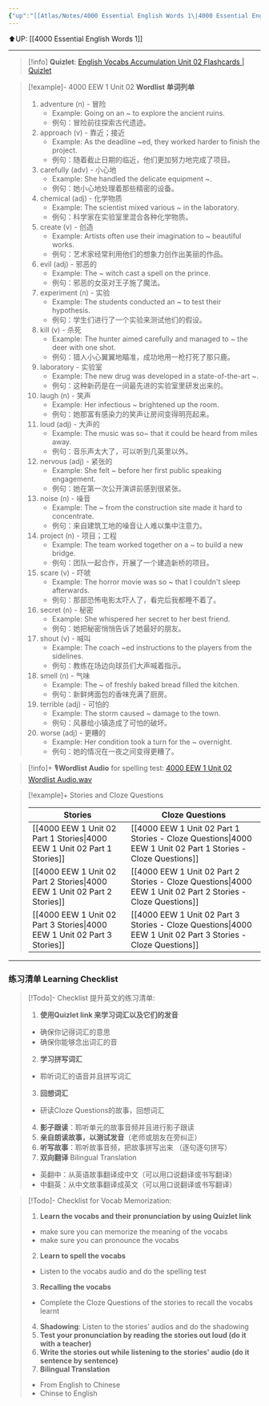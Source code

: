 ```yaml
---
{"up":"[[Atlas/Notes/4000 Essential English Words 1\|4000 Essential English Words 1]]","dg-publish":true,"permalink":"/atlas/notes/4000-eew-1-unit-02-80/","dgPassFrontmatter":true}
---
```


⬆️UP: [[4000 Essential English Words 1]]

---
> [!info] **Quizlet**: [English Vocabs Accumulation Unit 02 Flashcards | Quizlet](https://quizlet.com/907791031/english-vocabs-400-1000-set-02-flash-cards/?i=1vbzw5&x=1jqt)

> [!example]- 4000 EEW 1 Unit 02 **Wordlist 单词列单**
> 1. adventure (n) - 冒险
>     - Example: Going on an ~ to explore the ancient ruins.
>     - 例句：冒险前往探索古代遗迹。
> 2. approach (v) - 靠近；接近
>     - Example: As the deadline ~ed, they worked harder to finish the project.
>     - 例句：随着截止日期的临近，他们更加努力地完成了项目。
> 3. carefully (adv) - 小心地
>     - Example: She handled the delicate equipment ~.
>     - 例句：她小心地处理着那些精密的设备。
> 4. chemical (adj) - 化学物质
>     - Example: The scientist mixed various ~ in the laboratory.
>     - 例句：科学家在实验室里混合各种化学物质。
> 5. create (v) - 创造
>     - Example: Artists often use their imagination to ~ beautiful works.
>     - 例句：艺术家经常利用他们的想象力创作出美丽的作品。
> 6. evil (adj) - 邪恶的
>     - Example: The ~ witch cast a spell on the prince.
>     - 例句：邪恶的女巫对王子施了魔法。
> 7. experiment (n) - 实验
>     - Example: The students conducted an ~ to test their hypothesis.
>     - 例句：学生们进行了一个实验来测试他们的假设。
> 8. kill (v) - 杀死
>     - Example: The hunter aimed carefully and managed to ~ the deer with one shot.
>     - 例句：猎人小心翼翼地瞄准，成功地用一枪打死了那只鹿。
> 9. laboratory - 实验室
>     - Example: The new drug was developed in a state-of-the-art ~.
>     - 例句：这种新药是在一间最先进的实验室里研发出来的。
> 10. laugh (n) - 笑声
>     - Example: Her infectious ~ brightened up the room.
>     - 例句：她那富有感染力的笑声让房间变得明亮起来。
> 11. loud (adj) - 大声的
>     - Example: The music was so~ that it could be heard from miles away.
>     - 例句：音乐声太大了，可以听到几英里以外。
> 12. nervous (adj) - 紧张的
>     - Example: She felt ~ before her first public speaking engagement.
>     - 例句：她在第一次公开演讲前感到很紧张。
> 13. noise (n) - 噪音
>     - Example: The ~ from the construction site made it hard to concentrate.
>     - 例句：来自建筑工地的噪音让人难以集中注意力。
> 14. project (n) - 项目；工程
>     - Example: The team worked together on a ~ to build a new bridge.
>     - 例句：团队一起合作，开展了一个建造新桥的项目。
> 15. scare (v) - 吓唬
>     - Example: The horror movie was so ~ that I couldn't sleep afterwards.
>     - 例句：那部恐怖电影太吓人了，看完后我都睡不着了。
> 16. secret (n) - 秘密
>     - Example: She whispered her secret to her best friend.
>     - 例句：她把秘密悄悄告诉了她最好的朋友。
> 17. shout (v) - 喊叫
>     - Example: The coach ~ed instructions to the players from the sidelines.
>     - 例句：教练在场边向球员们大声喊着指示。
> 18. smell (n) - 气味
>     - Example: The ~ of freshly baked bread filled the kitchen.
>     - 例句：新鲜烤面包的香味充满了厨房。
> 19. terrible (adj) - 可怕的
>     - Example: The storm caused ~ damage to the town.
>     - 例句：风暴给小镇造成了可怕的破坏。
> 20. worse (adj) - 更糟的
>     - Example: Her condition took a turn for the ~ overnight.
>     - 例句：她的情况在一夜之间变得更糟了。


> [!info]+ 🎙️**Wordlist Audio** for spelling test: [4000 EEW 1 Unit 02 Wordlist Audio.wav]()

> [!example]+ Stories and Cloze Questions
> 
> | Stories                               | Cloze Questions                                         |
> | ------------------------------------- | ------------------------------------------------------- |
>| [[4000 EEW 1 Unit 02 Part 1 Stories\|4000 EEW 1 Unit 02 Part 1 Stories]] | [[4000 EEW 1 Unit 02 Part 1 Stories - Cloze Questions\|4000 EEW 1 Unit 02 Part 1 Stories - Cloze Questions]] |
> | [[4000 EEW 1 Unit 02 Part 2 Stories\|4000 EEW 1 Unit 02 Part 2 Stories]] | [[4000 EEW 1 Unit 02 Part 2 Stories - Cloze Questions\|4000 EEW 1 Unit 02 Part 2 Stories - Cloze Questions]] |
> | [[4000 EEW 1 Unit 02 Part 3 Stories\|4000 EEW 1 Unit 02 Part 3 Stories]] | [[4000 EEW 1 Unit 02 Part 3 Stories - Cloze Questions\|4000 EEW 1 Unit 02 Part 3 Stories - Cloze Questions]] |


---
### 练习清单 Learning Checklist

> [!Todo]- Checklist 提升英文的练习清单:
> 1. **使用Quizlet link 来学习词汇以及它们的发音** 
>	- 确保你记得词汇的意思 
>	- 确保你能够念出词汇的音 
> 2. **学习拼写词汇** 
>	- 聆听词汇的语音并且拼写词汇 
> 3. **回想词汇**
>	- 研读Cloze Questions的故事，回想词汇 
> 4. **影子跟读**：聆听单元的故事音频并且进行影子跟读 
> 5. **亲自朗读故事，以测试发音**（老师或朋友在旁纠正）
> 6. **听写故事**：聆听故事音频，把故事拼写出来 （逐句逐句拼写）
> 7. **双向翻译** Bilingual Translation 
>	- 英翻中：从英语故事翻译成中文（可以用口说翻译或书写翻译）
>	- 中翻英：从中文故事翻译成英文（可以用口说翻译或书写翻译）

> [!Todo]- Checklist for Vocab Memorization:
> 
> 1. **Learn the vocabs and their pronunciation by using Quizlet link**
>	- make sure you can memorize the meaning of the vocabs
>	- make sure you can pronounce the vocabs
> 2. **Learn to spell the vocabs**
>	- Listen to the vocabs audio and do the spelling test
> 3. **Recalling the vocabs**
>	- Complete the Cloze Questions of the stories to recall the vocabs learnt
> 4. **Shadowing**: Listen to the stories' audios and do the shadowing
> 5. **Test your pronunciation by reading the stories out loud (do it with a teacher)**
> 6. **Write the stories out while listening to the stories' audio (do it sentence by sentence)**
> 7. **Bilingual Translation** 
> 	- From English to Chinese
> 	- Chinse to English
